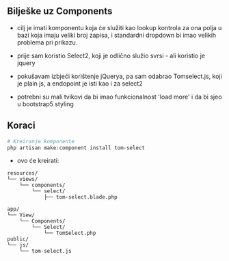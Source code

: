 ## Bilješke uz Components

-   cilj je imati komponentu koja će služiti kao lookup kontrola za ona polja u bazi koja imaju veliki broj zapisa, i standardni dropdown bi imao velikih problema pri prikazu.
-   prije sam koristio Select2, koji je odlično služio svrsi - ali koristio je jquery

-   pokušavam izbjeći korištenje jQuerya, pa sam odabrao Tomselect.js, koji je plain js, a endopoint je isti kao i za select2

-   potrebni su mali tvikovi da bi imao funkcionalnost 'load more' i da bi sjeo u bootstrap5 styling

## Koraci

```sh
# Kreiranje komponente
php artisan make:component install tom-select
```

-   ovo će kreirati:

```
resources/
└── views/
    └── components/
        └── select/
            ├── tom-select.blade.php

app/
└── View/
    └── Components/
        └── Select/
            └── TomSelect.php
public/
└── js/
    └── tom-select.js
```
